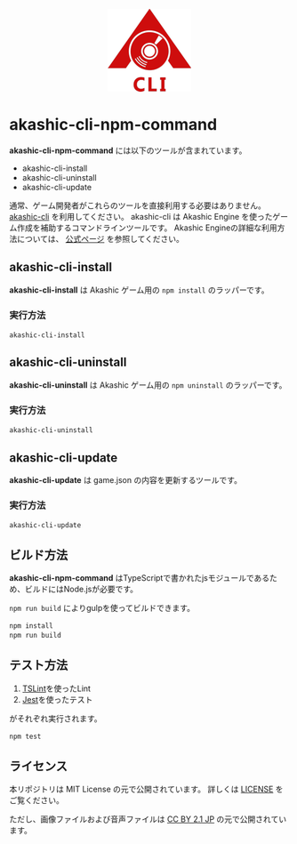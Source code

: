 <p align="center">
<img src="https://github.com/akashic-games/akashic-cli/blob/master/img/akashic-cli.png"/>
</p>

# akashic-cli-npm-command
**akashic-cli-npm-command** には以下のツールが含まれています。
* akashic-cli-install
* akashic-cli-uninstall
* akashic-cli-update

通常、ゲーム開発者がこれらのツールを直接利用する必要はありません。
[akashic-cli](https://github.com/akashic-games/akashic-cli) を利用してください。
akashic-cli は Akashic Engine を使ったゲーム作成を補助するコマンドラインツールです。
Akashic Engineの詳細な利用方法については、 [公式ページ](https://akashic-games.github.io/) を参照してください。

## akashic-cli-install

**akashic-cli-install** は Akashic ゲーム用の `npm install` のラッパーです。

### 実行方法

```
akashic-cli-install
```

## akashic-cli-uninstall

**akashic-cli-uninstall** は Akashic ゲーム用の `npm uninstall` のラッパーです。

### 実行方法

```
akashic-cli-uninstall
```

## akashic-cli-update

**akashic-cli-update** は game.json の内容を更新するツールです。

### 実行方法

```
akashic-cli-update
```

## ビルド方法

**akashic-cli-npm-command** はTypeScriptで書かれたjsモジュールであるため、ビルドにはNode.jsが必要です。

`npm run build` によりgulpを使ってビルドできます。

```sh
npm install
npm run build
```

## テスト方法

1. [TSLint](https://github.com/palantir/tslint "TSLint")を使ったLint
2. [Jest](https://jestjs.io/ "Jest")を使ったテスト

がそれぞれ実行されます。

```sh
npm test
```

## ライセンス
本リポジトリは MIT License の元で公開されています。
詳しくは [LICENSE](https://github.com/akashic-games/akashic-cli/blob/master/LICENSE) をご覧ください。

ただし、画像ファイルおよび音声ファイルは
[CC BY 2.1 JP](https://creativecommons.org/licenses/by/2.1/jp/) の元で公開されています。

